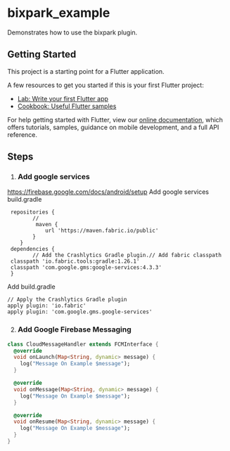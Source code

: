 # bixpark_example

Demonstrates how to use the bixpark plugin.

## Getting Started

This project is a starting point for a Flutter application.

A few resources to get you started if this is your first Flutter project:

- [Lab: Write your first Flutter app](https://flutter.dev/docs/get-started/codelab)
- [Cookbook: Useful Flutter samples](https://flutter.dev/docs/cookbook)

For help getting started with Flutter, view our
[online documentation](https://flutter.dev/docs), which offers tutorials,
samples, guidance on mobile development, and a full API reference.

## Steps

1. ### Add google services
https://firebase.google.com/docs/android/setup
Add google services build.gradle
```
 repositories {
        //
         maven {
            url 'https://maven.fabric.io/public'
        }
    }
 dependencies {
        // Add the Crashlytics Gradle plugin.// Add fabric classpath
 classpath 'io.fabric.tools:gradle:1.26.1'
 classpath 'com.google.gms:google-services:4.3.3'
 }
```
Add build.gradle
```
// Apply the Crashlytics Gradle plugin
apply plugin: 'io.fabric'
apply plugin: 'com.google.gms.google-services'
```

2. ### Add Google Firebase Messaging

```dart
class CloudMessageHandler extends FCMInterface {
  @override
  void onLaunch(Map<String, dynamic> message) {
    log("Message On Example $message");
  }

  @override
  void onMessage(Map<String, dynamic> message) {
    log("Message On Example $message");
  }

  @override
  void onResume(Map<String, dynamic> message) {
    log("Message On Example $message");
  }
}
```
